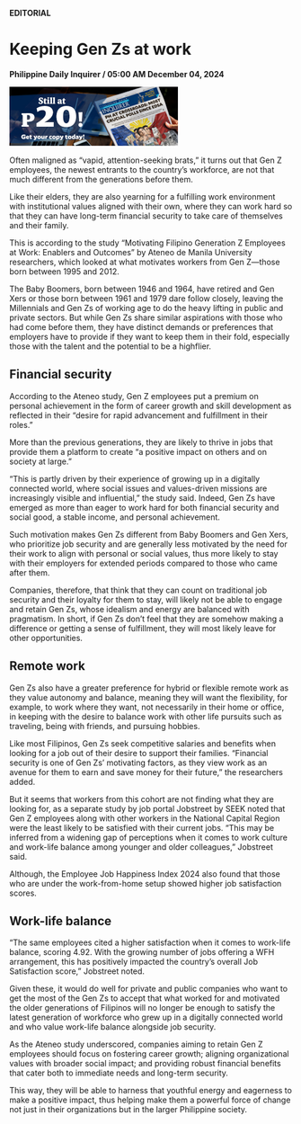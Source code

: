 **EDITORIAL**

# Keeping Gen Zs at work

****Philippine Daily Inquirer / 05:00 AM December 04, 2024****

![Image](../images/editorial12042024.png)

Often maligned as “vapid, attention-seeking brats,” it turns out that Gen Z employees, the newest entrants to the country’s workforce, are not that much different from the generations before them.

Like their elders, they are also yearning for a fulfilling work environment with institutional values aligned with their own, where they can work hard so that they can have long-term financial security to take care of themselves and their family.

This is according to the study “Motivating Filipino Generation Z Employees at Work: Enablers and Outcomes” by Ateneo de Manila University researchers, which looked at what motivates workers from Gen Z—those born between 1995 and 2012.

The Baby Boomers, born between 1946 and 1964, have retired and Gen Xers or those born between 1961 and 1979 dare follow closely, leaving the Millennials and Gen Zs of working age to do the heavy lifting in public and private sectors. But while Gen Zs share similar aspirations with those who had come before them, they have distinct demands or preferences that employers have to provide if they want to keep them in their fold, especially those with the talent and the potential to be a highflier.

## Financial security

According to the Ateneo study, Gen Z employees put a premium on personal achievement in the form of career growth and skill development as reflected in their “desire for rapid advancement and fulfillment in their roles.”

More than the previous generations, they are likely to thrive in jobs that provide them a platform to create “a positive impact on others and on society at large.”

“This is partly driven by their experience of growing up in a digitally connected world, where social issues and values-driven missions are increasingly visible and influential,” the study said. Indeed, Gen Zs have emerged as more than eager to work hard for both financial security and social good, a stable income, and personal achievement.

Such motivation makes Gen Zs different from Baby Boomers and Gen Xers, who prioritize job security and are generally less motivated by the need for their work to align with personal or social values, thus more likely to stay with their employers for extended periods compared to those who came after them.

Companies, therefore, that think that they can count on traditional job security and their loyalty for them to stay, will likely not be able to engage and retain Gen Zs, whose idealism and energy are balanced with pragmatism. In short, if Gen Zs don’t feel that they are somehow making a difference or getting a sense of fulfillment, they will most likely leave for other opportunities.

## Remote work

Gen Zs also have a greater preference for hybrid or flexible remote work as they value autonomy and balance, meaning they will want the flexibility, for example, to work where they want, not necessarily in their home or office, in keeping with the desire to balance work with other life pursuits such as traveling, being with friends, and pursuing hobbies.

Like most Filipinos, Gen Zs seek competitive salaries and benefits when looking for a job out of their desire to support their families. “Financial security is one of Gen Zs’ motivating factors, as they view work as an avenue for them to earn and save money for their future,” the researchers added.

But it seems that workers from this cohort are not finding what they are looking for, as a separate study by job portal Jobstreet by SEEK noted that Gen Z employees along with other workers in the National Capital Region were the least likely to be satisfied with their current jobs. “This may be inferred from a widening gap of perceptions when it comes to work culture and work-life balance among younger and older colleagues,” Jobstreet said.

Although, the Employee Job Happiness Index 2024 also found that those who are under the work-from-home setup showed higher job satisfaction scores.

## Work-life balance

“The same employees cited a higher satisfaction when it comes to work-life balance, scoring 4.92. With the growing number of jobs offering a WFH arrangement, this has positively impacted the country’s overall Job Satisfaction score,” Jobstreet noted.

Given these, it would do well for private and public companies who want to get the most of the Gen Zs to accept that what worked for and motivated the older generations of Filipinos will no longer be enough to satisfy the latest generation of workforce who grew up in a digitally connected world and who value work-life balance alongside job security.

As the Ateneo study underscored, companies aiming to retain Gen Z employees should focus on fostering career growth; aligning organizational values with broader social impact; and providing robust financial benefits that cater both to immediate needs and long-term security.

This way, they will be able to harness that youthful energy and eagerness to make a positive impact, thus helping make them a powerful force of change not just in their organizations but in the larger Philippine society.